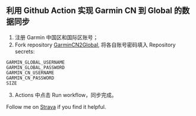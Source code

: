 ## 利用 Github Action 实现 Garmin CN 到 Global 的数据同步

1. 注册 Garmin 中国区和国际区账号；
2. Fork repository [GarminCN2Global](https://github.com/thekingofcool/GarminCN2Global), 将各自账号密码填入 Repository secrets:

```
GARMIN_GLOBAL_USERNAME
GARMIN_GLOBAL_PASSWORD
GARMIN_CN_USERNAME
GARMIN_CN_PASSWORD
SIZE
```
3. Actions 中点击 Run workflow，同步完成。

Follow me on [Strava](https://www.strava.com/athletes/thekingofcool) if you find it helpful.
